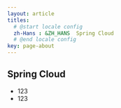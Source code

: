 ```yaml
---
layout: article
titles:
  # @start locale config
  zh-Hans : &ZH_HANS  Spring Cloud
  # @end locale config
key: page-about
---
```


## Spring Cloud

- 123
- 123

